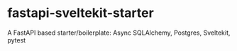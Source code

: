 # fastapi-sveltekit-starter
A FastAPI based starter/boilerplate: Async SQLAlchemy, Postgres, Sveltekit, pytest
